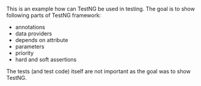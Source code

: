 This is an example how can TestNG be used in testing.
The goal is to show following parts of TestNG framework:
- annotations
- data providers
- depends on attribute
- parameters
- priority
- hard and soft assertions

The tests (and test code) itself are not important as the goal was to show TestNG. 
